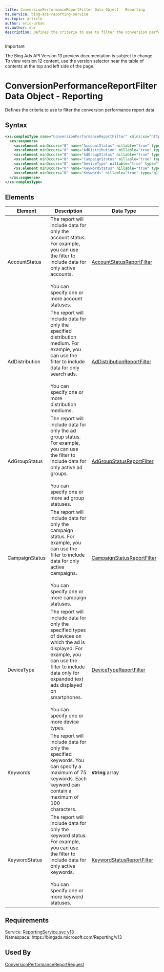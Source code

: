 ```yaml
---
title: ConversionPerformanceReportFilter Data Object - Reporting
ms.service: bing-ads-reporting-service
ms.topic: article
author: eric-urban
ms.author: eur
description: Defines the criteria to use to filter the conversion performance report data.
---
```

> [!IMPORTANT]
> The Bing Ads API Version 13 preview documentation is subject to change. To view version 12 content, use the version selector near the table of contents at the top and left side of the page.

# ConversionPerformanceReportFilter Data Object - Reporting
Defines the criteria to use to filter the conversion performance report data.

## Syntax
```xml
<xs:complexType name="ConversionPerformanceReportFilter" xmlns:xs="http://www.w3.org/2001/XMLSchema">
  <xs:sequence>
    <xs:element minOccurs="0" name="AccountStatus" nillable="true" type="tns:AccountStatusReportFilter" />
    <xs:element minOccurs="0" name="AdDistribution" nillable="true" type="tns:AdDistributionReportFilter" />
    <xs:element minOccurs="0" name="AdGroupStatus" nillable="true" type="tns:AdGroupStatusReportFilter" />
    <xs:element minOccurs="0" name="CampaignStatus" nillable="true" type="tns:CampaignStatusReportFilter" />
    <xs:element minOccurs="0" name="DeviceType" nillable="true" type="tns:DeviceTypeReportFilter" />
    <xs:element minOccurs="0" name="KeywordStatus" nillable="true" type="tns:KeywordStatusReportFilter" />
    <xs:element minOccurs="0" name="Keywords" nillable="true" type="q11:ArrayOfstring" xmlns:q11="http://schemas.microsoft.com/2003/10/Serialization/Arrays" />
  </xs:sequence>
</xs:complexType>
```

## <a name="elements"></a>Elements

|Element|Description|Data Type|
|-----------|---------------|-------------|
|<a name="accountstatus"></a>AccountStatus|The report will include data for only the account status. For example, you can use the filter to include data for only active accounts.<br/><br/>You can specify one or more account statuses.|[AccountStatusReportFilter](accountstatusreportfilter.md)|
|<a name="addistribution"></a>AdDistribution|The report will include data for only the specified distribution medium. For example, you can use the filter to include data for only search ads.<br/><br/>You can specify one or more distribution mediums.|[AdDistributionReportFilter](addistributionreportfilter.md)|
|<a name="adgroupstatus"></a>AdGroupStatus|The report will include data for only the ad group status. For example, you can use the filter to include data for only active ad groups.<br/><br/>You can specify one or more ad group statuses.|[AdGroupStatusReportFilter](adgroupstatusreportfilter.md)|
|<a name="campaignstatus"></a>CampaignStatus|The report will include data for only the campaign status. For example, you can use the filter to include data for only active campaigns.<br/><br/>You can specify one or more campaign statuses.|[CampaignStatusReportFilter](campaignstatusreportfilter.md)|
|<a name="devicetype"></a>DeviceType|The report will include data for only the specified types of devices on which the ad is displayed. For example, you can use the filter to include data only for expanded text ads displayed on smartphones.<br/><br/>You can specify one or more device types.|[DeviceTypeReportFilter](devicetypereportfilter.md)|
|<a name="keywords"></a>Keywords|The report will include data for only the specified keywords. You can specify a maximum of 75 keywords. Each keyword can contain a maximum of 100 characters.|**string** array|
|<a name="keywordstatus"></a>KeywordStatus|The report will include data for only the keyword status. For example, you can use the filter to include data for only active keywords.<br/><br/>You can specify one or more keyword statuses.|[KeywordStatusReportFilter](keywordstatusreportfilter.md)|

## Requirements
Service: [ReportingService.svc v13](https://reporting.api.bingads.microsoft.com/Api/Advertiser/Reporting/v13/ReportingService.svc)  
Namespace: https\://bingads.microsoft.com/Reporting/v13  

## Used By
[ConversionPerformanceReportRequest](conversionperformancereportrequest.md)  
